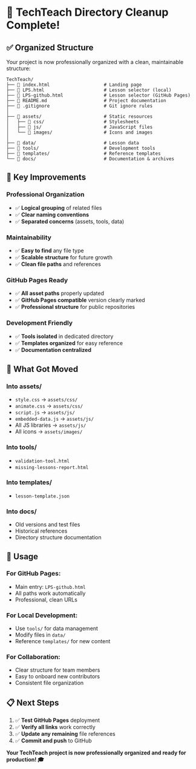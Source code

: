 # 🎉 TechTeach Directory Cleanup Complete!

## ✅ **Organized Structure**

Your project is now professionally organized with a clean, maintainable structure:

```
TechTeach/
├── 📄 index.html                    # Landing page
├── 📄 LPS.html                      # Lesson selector (local)
├── 📄 LPS-github.html               # Lesson selector (GitHub Pages)
├── 📄 README.md                     # Project documentation
├── 📄 .gitignore                    # Git ignore rules
│
├── 📂 assets/                       # Static resources
│   ├── 📂 css/                      # Stylesheets
│   ├── 📂 js/                       # JavaScript files
│   └── 📂 images/                   # Icons and images
│
├── 📂 data/                         # Lesson data
├── 📂 tools/                        # Development tools
├── 📂 templates/                    # Reference templates
└── 📂 docs/                         # Documentation & archives
```

## 🚀 **Key Improvements**

### **Professional Organization**
- ✅ **Logical grouping** of related files
- ✅ **Clear naming conventions**
- ✅ **Separated concerns** (assets, tools, data)

### **Maintainability**
- ✅ **Easy to find** any file type
- ✅ **Scalable structure** for future growth
- ✅ **Clean file paths** and references

### **GitHub Pages Ready**
- ✅ **All asset paths** properly updated
- ✅ **GitHub Pages compatible** version clearly marked
- ✅ **Professional structure** for public repositories

### **Development Friendly**
- ✅ **Tools isolated** in dedicated directory
- ✅ **Templates organized** for easy reference
- ✅ **Documentation centralized**

## 📁 **What Got Moved**

### **Into assets/**
- `style.css` → `assets/css/`
- `animate.css` → `assets/css/`
- `script.js` → `assets/js/`
- `embedded-data.js` → `assets/js/`
- All JS libraries → `assets/js/`
- All icons → `assets/images/`

### **Into tools/**
- `validation-tool.html`
- `missing-lessons-report.html`

### **Into templates/**
- `lesson-template.json`

### **Into docs/**
- Old versions and test files
- Historical references
- Directory structure documentation

## 🎯 **Usage**

### **For GitHub Pages:**
- Main entry: `LPS-github.html`
- All paths work automatically
- Professional, clean URLs

### **For Local Development:**
- Use `tools/` for data management
- Modify files in `data/`
- Reference `templates/` for new content

### **For Collaboration:**
- Clear structure for team members
- Easy to onboard new contributors
- Consistent file organization

## 📋 **Next Steps**

1. ✅ **Test GitHub Pages** deployment
2. ✅ **Verify all links** work correctly  
3. ✅ **Update any remaining** file references
4. ✅ **Commit and push** to GitHub

**Your TechTeach project is now professionally organized and ready for production! 🎓**
